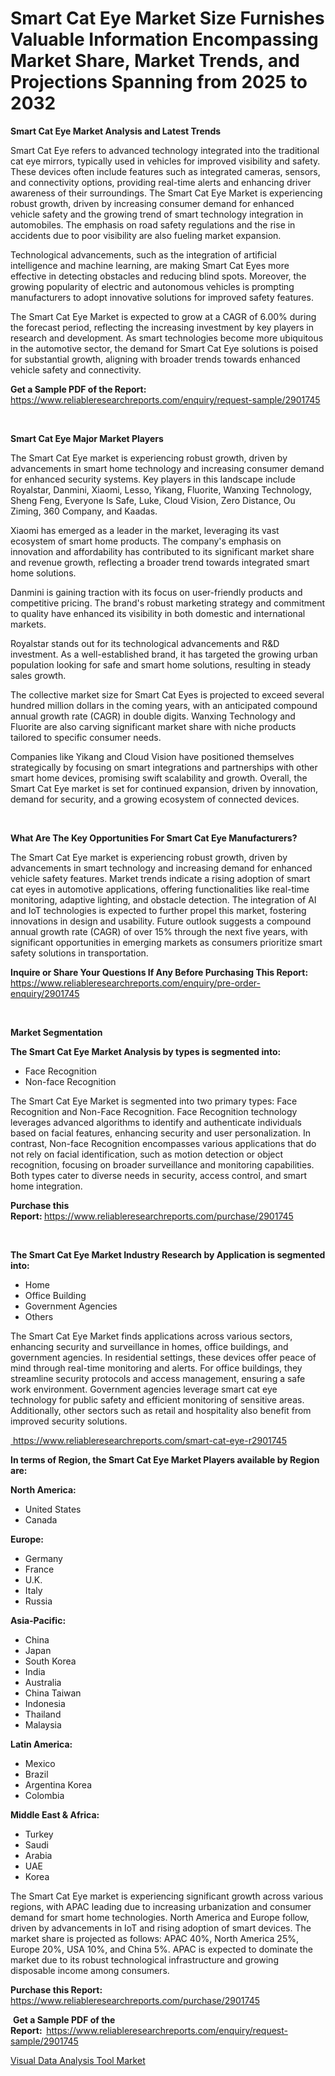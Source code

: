 <p><h1>Smart Cat Eye Market Size Furnishes Valuable Information Encompassing Market Share, Market Trends, and Projections Spanning from 2025 to 2032</h1></p><p><strong>Smart Cat Eye Market Analysis and Latest Trends</strong></p>
<p><p>Smart Cat Eye refers to advanced technology integrated into the traditional cat eye mirrors, typically used in vehicles for improved visibility and safety. These devices often include features such as integrated cameras, sensors, and connectivity options, providing real-time alerts and enhancing driver awareness of their surroundings. The Smart Cat Eye Market is experiencing robust growth, driven by increasing consumer demand for enhanced vehicle safety and the growing trend of smart technology integration in automobiles. The emphasis on road safety regulations and the rise in accidents due to poor visibility are also fueling market expansion.</p><p>Technological advancements, such as the integration of artificial intelligence and machine learning, are making Smart Cat Eyes more effective in detecting obstacles and reducing blind spots. Moreover, the growing popularity of electric and autonomous vehicles is prompting manufacturers to adopt innovative solutions for improved safety features.</p><p>The Smart Cat Eye Market is expected to grow at a CAGR of 6.00% during the forecast period, reflecting the increasing investment by key players in research and development. As smart technologies become more ubiquitous in the automotive sector, the demand for Smart Cat Eye solutions is poised for substantial growth, aligning with broader trends towards enhanced vehicle safety and connectivity.</p></p>
<p><strong>Get a Sample PDF of the Report:&nbsp;</strong> <a href="https://www.reliableresearchreports.com/enquiry/request-sample/2901745?utm_campaign=2788&utm_medium=2&utm_source=Github&utm_content=ia&utm_term=16032025&utm_id=smart-cat-eye">https://www.reliableresearchreports.com/enquiry/request-sample/2901745</a></p>
<p>&nbsp;</p>
<p><strong>Smart Cat Eye Major Market Players</strong></p>
<p><p>The Smart Cat Eye market is experiencing robust growth, driven by advancements in smart home technology and increasing consumer demand for enhanced security systems. Key players in this landscape include Royalstar, Danmini, Xiaomi, Lesso, Yikang, Fluorite, Wanxing Technology, Sheng Feng, Everyone Is Safe, Luke, Cloud Vision, Zero Distance, Ou Ziming, 360 Company, and Kaadas.</p><p>Xiaomi has emerged as a leader in the market, leveraging its vast ecosystem of smart home products. The company's emphasis on innovation and affordability has contributed to its significant market share and revenue growth, reflecting a broader trend towards integrated smart home solutions.</p><p>Danmini is gaining traction with its focus on user-friendly products and competitive pricing. The brand's robust marketing strategy and commitment to quality have enhanced its visibility in both domestic and international markets.</p><p>Royalstar stands out for its technological advancements and R&D investment. As a well-established brand, it has targeted the growing urban population looking for safe and smart home solutions, resulting in steady sales growth. </p><p>The collective market size for Smart Cat Eyes is projected to exceed several hundred million dollars in the coming years, with an anticipated compound annual growth rate (CAGR) in double digits. Wanxing Technology and Fluorite are also carving significant market share with niche products tailored to specific consumer needs.</p><p>Companies like Yikang and Cloud Vision have positioned themselves strategically by focusing on smart integrations and partnerships with other smart home devices, promising swift scalability and growth. Overall, the Smart Cat Eye market is set for continued expansion, driven by innovation, demand for security, and a growing ecosystem of connected devices.</p></p>
<p>&nbsp;</p>
<p><strong>What Are The Key Opportunities For Smart Cat Eye Manufacturers?</strong></p>
<p><p>The Smart Cat Eye market is experiencing robust growth, driven by advancements in smart technology and increasing demand for enhanced vehicle safety features. Market trends indicate a rising adoption of smart cat eyes in automotive applications, offering functionalities like real-time monitoring, adaptive lighting, and obstacle detection. The integration of AI and IoT technologies is expected to further propel this market, fostering innovations in design and usability. Future outlook suggests a compound annual growth rate (CAGR) of over 15% through the next five years, with significant opportunities in emerging markets as consumers prioritize smart safety solutions in transportation.</p></p>
<p><strong>Inquire or Share Your Questions If Any Before Purchasing This Report:</strong> <a href="https://www.reliableresearchreports.com/enquiry/pre-order-enquiry/2901745?utm_campaign=2788&utm_medium=2&utm_source=Github&utm_content=ia&utm_term=16032025&utm_id=smart-cat-eye">https://www.reliableresearchreports.com/enquiry/pre-order-enquiry/2901745</a></p>
<p>&nbsp;</p>
<p><strong>Market Segmentation</strong></p>
<p><strong>The Smart Cat Eye Market Analysis by types is segmented into:</strong></p>
<p><ul><li>Face Recognition</li><li>Non-face Recognition</li></ul></p>
<p><p>The Smart Cat Eye Market is segmented into two primary types: Face Recognition and Non-Face Recognition. Face Recognition technology leverages advanced algorithms to identify and authenticate individuals based on facial features, enhancing security and user personalization. In contrast, Non-face Recognition encompasses various applications that do not rely on facial identification, such as motion detection or object recognition, focusing on broader surveillance and monitoring capabilities. Both types cater to diverse needs in security, access control, and smart home integration.</p></p>
<p><strong>Purchase this Report:&nbsp;</strong><a href="https://www.reliableresearchreports.com/purchase/2901745?utm_campaign=2788&utm_medium=2&utm_source=Github&utm_content=ia&utm_term=16032025&utm_id=smart-cat-eye">https://www.reliableresearchreports.com/purchase/2901745</a></p>
<p>&nbsp;</p>
<p><strong>The Smart Cat Eye Market Industry Research by Application is segmented into:</strong></p>
<p><ul><li>Home</li><li>Office Building</li><li>Government Agencies</li><li>Others</li></ul></p>
<p><p>The Smart Cat Eye Market finds applications across various sectors, enhancing security and surveillance in homes, office buildings, and government agencies. In residential settings, these devices offer peace of mind through real-time monitoring and alerts. For office buildings, they streamline security protocols and access management, ensuring a safe work environment. Government agencies leverage smart cat eye technology for public safety and efficient monitoring of sensitive areas. Additionally, other sectors such as retail and hospitality also benefit from improved security solutions.</p></p>
<p><a href="https://www.reliableresearchreports.com/smart-cat-eye-r2901745?utm_campaign=2788&utm_medium=2&utm_source=Github&utm_content=ia&utm_term=16032025&utm_id=smart-cat-eye">&nbsp;https://www.reliableresearchreports.com/smart-cat-eye-r2901745</a></p>
<p><strong>In terms of Region, the Smart Cat Eye Market Players available by Region are:</strong></p>
<p>
    <p> <strong> North America: </strong>
        <ul>
            <li>United States</li>
            <li>Canada</li>
        </ul>
        </p> 
    <p> <strong> Europe: </strong>
        <ul>
            <li>Germany</li>
            <li>France</li>
            <li>U.K.</li>
            <li>Italy</li>
            <li>Russia</li>
        </ul>
        </p> 
    <p> <strong> Asia-Pacific: </strong>
        <ul>
            <li>China</li>
            <li>Japan</li>
            <li>South Korea</li>
            <li>India</li>
            <li>Australia</li>
            <li>China Taiwan</li>
            <li>Indonesia</li>
            <li>Thailand</li>
            <li>Malaysia</li>
        </ul>
        </p> 
    <p> <strong> Latin America: </strong>
        <ul>
            <li>Mexico</li>
            <li>Brazil</li>
            <li>Argentina Korea</li>
            <li>Colombia</li>
        </ul>
        </p> 
    <p> <strong> Middle East & Africa: </strong>
        <ul>
            <li>Turkey</li>
            <li>Saudi</li>
            <li>Arabia</li>
            <li>UAE</li>
            <li>Korea</li>
        </ul>
    </p>
    </p>
<p><p>The Smart Cat Eye market is experiencing significant growth across various regions, with APAC leading due to increasing urbanization and consumer demand for smart home technologies. North America and Europe follow, driven by advancements in IoT and rising adoption of smart devices. The market share is projected as follows: APAC 40%, North America 25%, Europe 20%, USA 10%, and China 5%. APAC is expected to dominate the market due to its robust technological infrastructure and growing disposable income among consumers.</p></p>
<p><strong>Purchase this Report: </strong><a href="https://www.reliableresearchreports.com/purchase/2901745?utm_campaign=2788&utm_medium=2&utm_source=Github&utm_content=ia&utm_term=16032025&utm_id=smart-cat-eye">https://www.reliableresearchreports.com/purchase/2901745</a></p>
<p>&nbsp;<strong>Get a Sample PDF of the Report:&nbsp;&nbsp;</strong><a href="https://www.reliableresearchreports.com/enquiry/request-sample/2901745?utm_campaign=2788&utm_medium=2&utm_source=Github&utm_content=ia&utm_term=16032025&utm_id=smart-cat-eye">https://www.reliableresearchreports.com/enquiry/request-sample/2901745</a></p>
<p><strong></strong></p>
<p><p><a href="https://github.com/nafidurii/Market-Research-Report-List-1/blob/main/visual-data-analysis-tool-market.md?utm_campaign=2788&utm_medium=2&utm_source=Github&utm_content=ia&utm_term=16032025&utm_id=smart-cat-eye">Visual Data Analysis Tool Market</a></p></p>